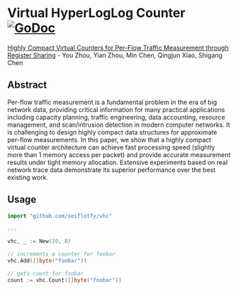# Virtual HyperLogLog Counter [![GoDoc](https://godoc.org/github.com/seiflotfy/vhc?status.svg)](https://godoc.org/github.com/seiflotfy/vhc)
[Highly Compact Virtual Counters for Per-Flow Traffic Measurement through Register Sharing](https://www.cise.ufl.edu/~sgchen/paper/globecom16a.pdf) - You Zhou, Yian Zhou, Min Chen, Qingjun Xiao, Shigang Chen

## Abstract
Per-flow traffic measurement is a fundamental problem in the era of big network data, providing critical information for many practical applications including capacity planning, traffic engineering, data accounting, resource management, and scan/intrusion detection in modern computer networks. It is challenging to design highly compact data structures for approximate per-flow measurements. In this paper, we show that a highly compact virtual counter architecture can achieve fast processing speed (slightly more than 1 memory access per packet) and provide accurate measurement results under tight memory allocation. Extensive experiments based on real network trace data demonstrate its superior performance over the best existing work.

## Usage

```go
import "github.com/seiflotfy/vhc"

...

vhc, _ := New(20, 8)

// increments a counter for foobar
vhc.Add([]byte("foobar")) 

// gets count for foobar
count := vhc.Count([]byte("foobar"))
```
